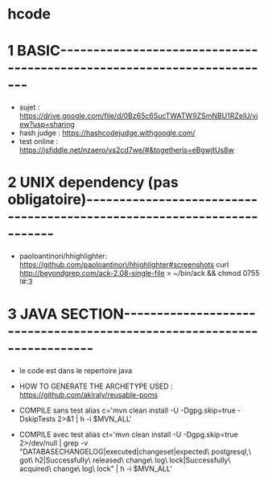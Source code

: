 # hcode

# 1 BASIC-----------------------------------------------------------------------

- sujet : https://drive.google.com/file/d/0Bz65c6SucTWATW9ZSmNBU1RZelU/view?usp=sharing
- hash judge : https://hashcodejudge.withgoogle.com/
- test online : https://jsfiddle.net/nzaero/ys2cd7we/#&togetherjs=eBgwjtUs8w

# 2 UNIX dependency (pas obligatoire)-----------------------------------------------------------------------

- paoloantinori/hhighlighter: https://github.com/paoloantinori/hhighlighter#screenshots
curl http://beyondgrep.com/ack-2.08-single-file > ~/bin/ack && chmod 0755 !#:3

# 3 JAVA SECTION-----------------------------------------------------------------------

- le code est dans le repertoire java

- HOW TO GENERATE THE ARCHETYPE USED :  https://github.com/akiraly/reusable-poms

- COMPILE sans test
alias   c='mvn clean install -U -Dgpg.skip=true    -DskipTests  2>&1        |  h -i $MVN_ALL'

- COMPILE avec test
alias  ct='mvn clean install -U -Dgpg.skip=true                 2>/dev/null    | grep -v "DATABASECHANGELOG|executed|changeset|expected\ postgresql,\ got\ h2|Successfully\ released\ change\ log\ lock|Successfully\ acquired\ change\ log\ lock"   |  h -i $MVN_ALL'



